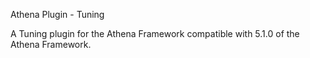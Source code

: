 Athena Plugin - Tuning

A Tuning plugin for the Athena Framework compatible with 5.1.0 of the Athena Framework.
